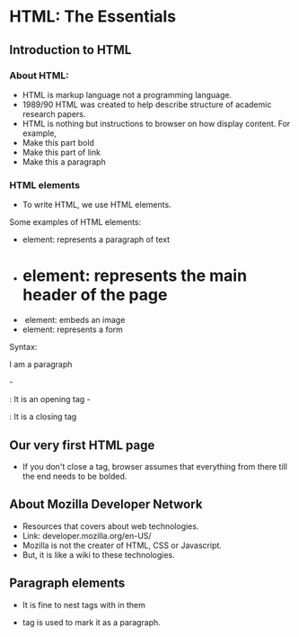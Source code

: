 # HTML: The Essentials

## Introduction to HTML

### About HTML:

- HTML is markup language not a programming language.
- 1989/90 HTML was created to help describe structure of academic research papers.
- HTML is nothing but instructions to browser on how display content.
  For example,
- Make this part bold
- Make this part of link
- Make this a paragraph

### HTML elements

- To write HTML, we use HTML elements.

Some examples of HTML elements:

- <p> element: represents a paragraph of text
- <h1> element: represents the main header of the page
- <img> element: embeds an image
- <form> element: represents a form

Syntax:

 <p>I am a paragraph</p>
- <p> : It is an opening tag
- </p>: It is a closing tag

## Our very first HTML page

- If you don't close a tag, browser assumes that everything from there till the end needs to be bolded.

## About Mozilla Developer Network

- Resources that covers about web technologies.
- Link: developer.mozilla.org/en-US/
- Mozilla is not the creater of HTML, CSS or Javascript.
- But, it is like a wiki to these technologies.

## Paragraph elements

- It is fine to nest tags with in them
- <p> tag is used to mark it as a paragraph.
